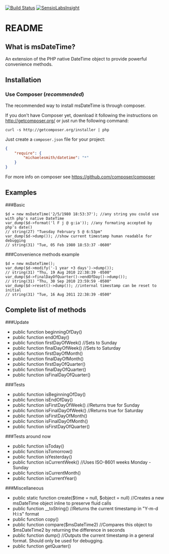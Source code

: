 [![Build Status](https://secure.travis-ci.org/michaelesmith/msDateTime.png)](http://secure.travis-ci.org/michaelesmith/msDateTime)
[![SensioLabsInsight](https://insight.sensiolabs.com/projects/118fd162-4b36-4ba4-975f-1324c45231c1/mini.png)](https://insight.sensiolabs.com/projects/118fd162-4b36-4ba4-975f-1324c45231c1)

README
======

What is msDateTime?
-------------------

An extension of the PHP native DateTime object to provide powerful convenience methods.

Installation
------------

### Use Composer (*recommended*)

The recommended way to install msDateTime is through composer.

If you don't have Composer yet, download it following the instructions on
http://getcomposer.org/ or just run the following command:

    curl -s http://getcomposer.org/installer | php

Just create a `composer.json` file for your project:

``` json
{
    "require": {
        "michaelesmith/datetime": "*"
    }
}
```

For more info on composer see https://github.com/composer/composer

Examples
--------

###Basic

    $d = new msDateTime('2/5/1980 18:53:37'); //any string you could use with php's native DateTime
    var_dump($d->format('l F j @ g:ia')); //any formating accepted by php's date()
    // string(27) "Tuesday February 5 @ 6:53pm"
    var_dump($d->dump()); //show current timestamp human readable for debugging
    // string(31) "Tue, 05 Feb 1980 18:53:37 -0600"

###Convenience methods example

    $d = new msDateTime();
    var_dump($d->modify('-1 year +3 days')->dump());
    // string(31) "Thu, 19 Aug 2010 22:38:39 -0500"
    var_dump($d->finalDayOfQuarter()->endOfDay()->dump());
    // string(31) "Thu, 30 Sep 2010 23:59:59 -0500"
    var_dump($d->reset()->dump()); //internal timestamp can be reset to initial
    // string(31) "Tue, 16 Aug 2011 22:38:39 -0500"

Complete list of methods
------------------------

###Update
* public function beginningOfDay()
* public function endOfDay()
* public function firstDayOfWeek()  //Sets to Sunday
* public function finalDayOfWeek()  //Sets to Saturday
* public function firstDayOfMonth()
* public function finalDayOfMonth()
* public function firstDayOfQuarter()
* public function finalDayOfQuarter()
* public function isFinalDayOfQuarter()

###Tests
* public function isBeginningOfDay()
* public function isEndOfDay()
* public function isFirstDayOfWeek()  //Returns true for Sunday
* public function isFinalDayOfWeek()  //Returns true for Saturday
* public function isFirstDayOfMonth()
* public function isFinalDayOfMonth()
* public function isFirstDayOfQuarter()

###Tests around now
* public function isToday()
* public function isTomorrow()
* public function isYesterday()
* public function isCurrentWeek()  //Uses ISO-8601 weeks Monday - Sunday
* public function isCurrentMonth()
* public function isCurrentYear()

###Miscellaneous
* public static function create($time = null, $object = null)  //Creates a new msDateTime object inline to preserve fluid calls
* public function  __toString()  //Returns the current timestamp in "Y-m-d H:i:s" format
* public function copy()
* public function compare($msDateTime2)  //Compares this object to $msDateTime2 by returning the difference in seconds
* public function dump()  //Outputs the current timestamp in a general format. Should only be used for debugging.
* public function getQuarter()
